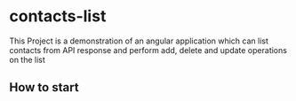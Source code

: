 # contacts-list
This Project is a demonstration of an angular application which can list contacts from API response and perform add, delete and update operations on the list

## How to start

